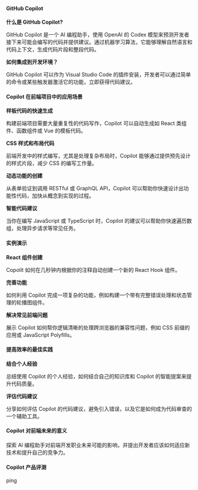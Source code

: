 #### GitHub Copilot

**什么是 GitHub Copilot?**

GitHub Copilot 是一个 AI 编程助手，使用 OpenAI 的 Codex 模型来预测开发者接下来可能会编写的代码并提供建议。通过机器学习算法，它能够理解自然语言和代码上下文，生成代码片段和整段代码。

**如何集成到开发环境？**

GitHub Copilot 可以作为 Visual Studio Code 的插件安装，开发者可以通过简单的命令或某些触发器激活它的功能，立即获得代码建议。

#### Copilot 在前端项目中的应用场景

**样板代码的快速生成**

构建前端项目需要大量重复性的代码写作，Copilot 可以自动生成如 React 类组件、函数组件或 Vue 的模板代码。

**CSS 样式和布局代码**

前端开发中的样式编写，尤其是处理复杂布局时，Copilot 能够通过提供预先设计的样式片段，减少 CSS 的编写工作量。

**动态功能的创建**

从表单验证到调用 RESTful 或 GraphQL API，Copilot 可以帮助你快速设计出功能性代码，加快从概念到实现的过程。

**智能代码建议**

当你在编写 JavaScript 或 TypeScript 时，Copilot 的建议可以帮助你快速遍历数组，处理异步请求等常见任务。

#### 实例演示

**React 组件创建**

Copolit 如何在几秒钟内根据你的注释自动创建一个新的 React Hook 组件。

**完善功能**

如何利用 Copilot 完成一项复杂的功能，例如构建一个带有完整错误处理和状态管理的轮播图组件。

**解决常见前端问题**

展示 Copilot 如何帮你逻辑清晰的处理跨浏览器的兼容性问题，例如 CSS 前缀的应用或 JavaScript Polyfills。

#### 提高效率的最佳实践

**结合个人经验**

总结使用 Copilot 的个人经验，如何结合自己的知识库和 Copilot 的智能提案来提升代码质量。

**评估代码建议**

分享如何评估 Copilot 的代码建议，避免引入错误，以及它是如何成为代码审查的一个辅助工具。

#### Copilot 对前端未来的意义

探索 AI 编程助手对前端开发职业未来可能的影响，并提出开发者应该如何适应新技术和提升自己的竞争力。

#### Copilot 产品评测


ping
